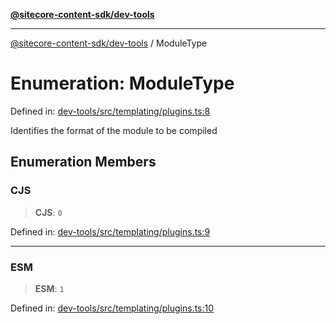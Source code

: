 [**@sitecore-content-sdk/dev-tools**](../README.md)

***

[@sitecore-content-sdk/dev-tools](../README.md) / ModuleType

# Enumeration: ModuleType

Defined in: [dev-tools/src/templating/plugins.ts:8](https://github.com/Sitecore/xmc-jss-dev/blob/b61df9eebcfba1bdf753510a061ce22b4c35f004/packages/dev-tools/src/templating/plugins.ts#L8)

Identifies the format of the module to be compiled

## Enumeration Members

### CJS

> **CJS**: `0`

Defined in: [dev-tools/src/templating/plugins.ts:9](https://github.com/Sitecore/xmc-jss-dev/blob/b61df9eebcfba1bdf753510a061ce22b4c35f004/packages/dev-tools/src/templating/plugins.ts#L9)

***

### ESM

> **ESM**: `1`

Defined in: [dev-tools/src/templating/plugins.ts:10](https://github.com/Sitecore/xmc-jss-dev/blob/b61df9eebcfba1bdf753510a061ce22b4c35f004/packages/dev-tools/src/templating/plugins.ts#L10)
